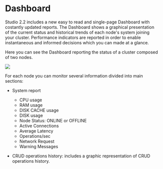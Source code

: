 # Dashboard

Studio 2.2 includes a new easy to read and single-page Dashboard with costantly updated reports.
The Dashboard shows a graphical presentation of the current status and historical trends of each node's system joining your cluster. Performance indicators are reported in order to enable instantaneous and informed decisions which you can made at a glance.

Here you can see the Dashboard reporting the status of a cluster composed of two nodes.

![](images/studio-dashboard-screen1.png)



For each node you can monitor several information divided into main sections:
- System report
  - CPU usage
  - RAM usage
  - DISK CACHE usage
  - DISK usage
  - Node Status: ONLINE or OFFLINE
  - Active Connections
  - Average Latency
  - Operations/sec
  - Network Request
  - Warning Messages

- CRUD operations history: includes a graphic representation of CRUD operations history.
